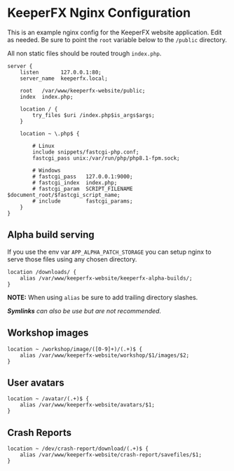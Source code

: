 KeeperFX Nginx Configuration
============================

This is an example nginx config for the KeeperFX website application. Edit as needed.
Be sure to point the `root` variable below to the `/public` directory.

All non static files should be routed trough `index.php`.

```nginx
server {
	listen       127.0.0.1:80;
	server_name  keeperfx.local;
	
	root   /var/www/keeperfx-website/public;
	index  index.php;

	location / {
		try_files $uri /index.php$is_args$args;
	}
	
	location ~ \.php$ {
        
        # Linux
        include snippets/fastcgi-php.conf;
        fastcgi_pass unix:/var/run/php/php8.1-fpm.sock;

        # Windows
		# fastcgi_pass   127.0.0.1:9000;
		# fastcgi_index  index.php;
		# fastcgi_param  SCRIPT_FILENAME  $document_root/$fastcgi_script_name;
		# include        fastcgi_params;
	}
}
```

## Alpha build serving

If you use the env var `APP_ALPHA_PATCH_STORAGE` you can setup nginx to serve those files using any chosen directory.

```nginx
location /downloads/ {
    alias /var/www/keeperfx-website/keeperfx-alpha-builds/;
}
```

**NOTE:** When using `alias` be sure to add trailing directory slashes.

***Symlinks** can also be use but are not recommended.*

## Workshop images

```
location ~ /workshop/image/([0-9]+)/(.+)$ {
    alias /var/www/keeperfx-website/workshop/$1/images/$2;
}
```

## User avatars

```
location ~ /avatar/(.+)$ {
    alias /var/www/keeperfx-website/avatars/$1;
}
```

## Crash Reports

```
location ~ /dev/crash-report/download/(.+)$ {
    alias /var/www/keeperfx-website/crash-report/savefiles/$1;
}
```
